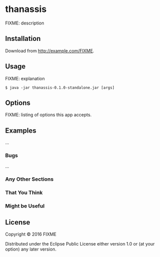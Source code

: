 # thanassis

FIXME: description

## Installation

Download from http://example.com/FIXME.

## Usage

FIXME: explanation

    $ java -jar thanassis-0.1.0-standalone.jar [args]

## Options

FIXME: listing of options this app accepts.

## Examples

...

### Bugs

...

### Any Other Sections
### That You Think
### Might be Useful

## License

Copyright © 2016 FIXME

Distributed under the Eclipse Public License either version 1.0 or (at
your option) any later version.
